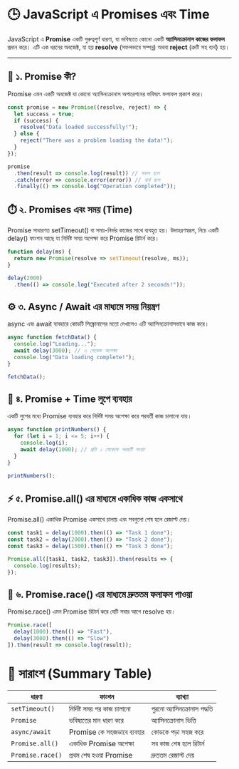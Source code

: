 # 🕒 JavaScript এ Promises এবং Time

JavaScript এ **Promise** একটি গুরুত্বপূর্ণ ধারণা, যা ভবিষ্যতে কোনো একটি **অ্যাসিনক্রোনাস কাজের ফলাফল** প্রদান করে। এটি এক ধরনের অবজেক্ট, যা হয় **resolve** (সফলভাবে সম্পন্ন) অথবা **reject** (ত্রুটি সহ ব্যর্থ) হয়।

---

## 🔹 ১. Promise কী?

Promise এমন একটি অবজেক্ট যা কোনো অ্যাসিনক্রোনাস অপারেশনের ভবিষ্যৎ ফলাফল প্রকাশ করে।

```js
const promise = new Promise((resolve, reject) => {
  let success = true;
  if (success) {
    resolve("Data loaded successfully!");
  } else {
    reject("There was a problem loading the data!");
  }
});

promise
  .then(result => console.log(result)) // সফল হলে
  .catch(error => console.error(error)) // ব্যর্থ হলে
  .finally(() => console.log("Operation completed"));

```

## ⏱️ ২. Promises এবং সময় (Time)

Promise সাধারণত setTimeout() বা সময়-নির্ভর কাজের সাথে ব্যবহৃত হয়।
উদাহরণস্বরূপ, নিচে একটি delay() ফাংশন আছে যা নির্দিষ্ট সময় অপেক্ষা করে Promise রিটার্ন করে।

```js
function delay(ms) {
  return new Promise(resolve => setTimeout(resolve, ms));
}

delay(2000)
  .then(() => console.log("Executed after 2 seconds!"));

```

## ⚙️ ৩. Async / Await এর মাধ্যমে সময় নিয়ন্ত্রণ

async এবং await ব্যবহারে কোডটি সিঙ্ক্রোনাসের মতো দেখালেও এটি অ্যাসিনক্রোনাসভাবে কাজ করে।
```js
async function fetchData() {
  console.log("Loading...");
  await delay(3000); // ৩ সেকেন্ড অপেক্ষা
  console.log("Data loading complete!");
}

fetchData();
```
## 🔁 ৪. Promise + Time লুপে ব্যবহার

একটি লুপের মধ্যে Promise ব্যবহার করে নির্দিষ্ট সময় অপেক্ষা করে পরবর্তী কাজ চালানো যায়।

```js
async function printNumbers() {
  for (let i = 1; i <= 5; i++) {
    console.log(i);
    await delay(1000); // প্রতি ১ সেকেন্ডে পরবর্তী সংখ্যা
  }
}

printNumbers();

```
## ⚡ ৫. Promise.all() এর মাধ্যমে একাধিক কাজ একসাথে

Promise.all() একাধিক Promise একসাথে চালায় এবং সবগুলো শেষ হলে রেজাল্ট দেয়।
```js
const task1 = delay(1000).then(() => "Task 1 done");
const task2 = delay(2000).then(() => "Task 2 done");
const task3 = delay(1500).then(() => "Task 3 done");

Promise.all([task1, task2, task3]).then(results => {
  console.log(results);
});

```

## 🏁 ৬. Promise.race() এর মাধ্যমে দ্রুততম ফলাফল পাওয়া

Promise.race() এমন Promise রিটার্ন করে যেটি সবার আগে resolve হয়।

```js
Promise.race([
  delay(1000).then(() => "Fast"),
  delay(3000).then(() => "Slow")
]).then(result => console.log(result));

```
# 📘 সারাংশ (Summary Table)

| ধারণা | ফাংশন | ব্যাখ্যা |
|--------|--------|----------|
| `setTimeout()` | নির্দিষ্ট সময় পর কাজ চালানো | পুরনো অ্যাসিনক্রোনাস পদ্ধতি |
| `Promise` | ভবিষ্যতের মান ধারণ করে | অ্যাসিনক্রোনাস ভিত্তি |
| `async/await` | Promise কে সহজভাবে ব্যবহার | কোডকে পড়া সহজ করে |
| `Promise.all()` | একাধিক Promise অপেক্ষা | সব কাজ শেষ হলে রিটার্ন |
| `Promise.race()` | প্রথম শেষ হওয়া Promise | দ্রুততম রেজাল্ট দেয় |









